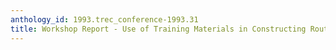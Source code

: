 ```yaml
---
anthology_id: 1993.trec_conference-1993.31
title: Workshop Report - Use of Training Materials in Constructing Routing Queries
---
```


